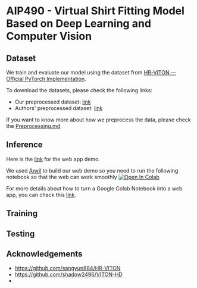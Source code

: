 # AIP490 - Virtual Shirt Fitting Model Based on Deep Learning and Computer Vision

## Dataset
We train and evaluate our model using the dataset from [HR-VITON — Official PyTorch Implementation](https://drive.google.com/file/d/11d1IKZ-jsK9mx0BSQmxrEqLxAA00C3IO/view?usp=drive_link).

To download the datasets, please check the following links:
- Our preprocessed dataset: [link](https://drive.google.com/file/d/1iHoiyTnRF2lMFN95f37s8-4G2-Plp5Zb/view?usp=sharing)
- Authors' preprocessed dataset: [link](https://drive.google.com/file/d/190xa7nb92KNWc4EF9pxP0YJ8pWu1NkU8/view?usp=sharing)

If you want to know more about how we preprocess the data, please check the [Preprocessing.md](https://github.com/ntad27/AIP490/blob/main/Preprocessing.md)

## Inference
Here is the [link](https://virtual-shirt-fitting.anvil.app/) for the web app demo.

We used [Anvil](https://anvil.works/) to build our web demo so you need to run the following notebook so that the web can work smoothly 
<a target="_blank" href="https://colab.research.google.com/drive/1nmDHjGH3HKEmawXWdyooWNcGBl9qtFv8?usp=sharing">
  <img src="https://colab.research.google.com/assets/colab-badge.svg" alt="Open In Colab"/>
</a>

For more details about how to turn a Google Colab Notebook into a web app, you can check this [link](https://anvil.works/learn/tutorials/google-colab-to-web-app).

## Training
## Testing
## Acknowledgements
- https://github.com/sangyun884/HR-VITON
- https://github.com/shadow2496/VITON-HD
- 
